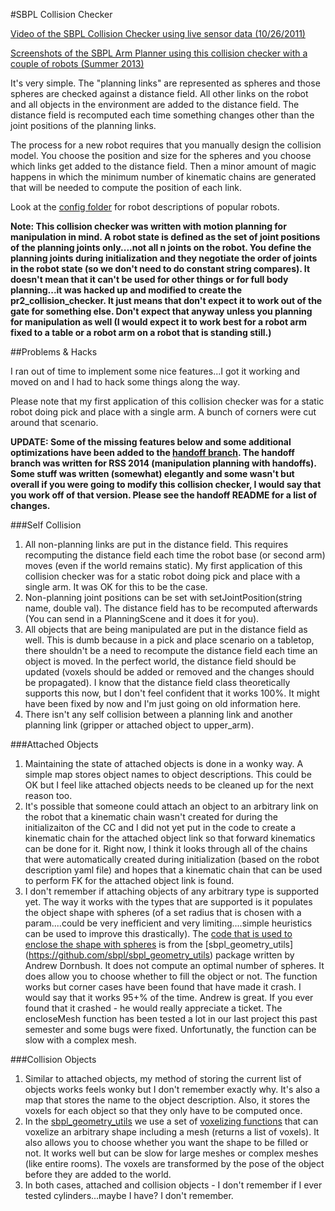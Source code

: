 #SBPL Collision Checker


[Video of the SBPL Collision Checker using live sensor data (10/26/2011)](https://plus.google.com/photos/100969532481227170819/albums/5667286486680670833?banner=pwa&authkey=CN3QnIjv0N2lwQE)

[Screenshots of the SBPL Arm Planner using this collision checker with a couple of robots (Summer 2013)](https://plus.google.com/photos/100969532481227170819/albums/5893778514702717665?banner=pwa&authkey=CIDt1pfx_73DOg)


It's very simple. The "planning links" are represented as spheres and those spheres are checked against a distance field. All other links on the robot and all objects in the environment are added to the distance field. The distance field is recomputed each time something changes other than the joint positions of the planning links.

The process for a new robot requires that you manually design the collision model. You choose the position and size for the spheres and you choose which links get added to the distance field. Then a minor amount of magic happens in which the minimum number of kinematic chains are generated that will be needed to compute the position of each link.

Look at the [config folder](https://github.com/bcohen/sbpl_manipulation/tree/master/sbpl_collision_checking/config) for robot descriptions of popular robots.

**Note: This collision checker was written with motion planning for manipulation in mind. A robot state is defined as the set of joint positions of the planning joints only....not all n joints on the robot. You define the planning joints during initialization and they negotiate the order of joints in the robot state (so we don't need to do constant string compares). It doesn't mean that it can't be used for other things or for full body planning...it was hacked up and modified to create the pr2_collision_checker. It just means that don't expect it to work out of the gate for something else. Don't expect that anyway unless you planning for manipulation as well (I would expect it to work best for a robot arm fixed to a table or a robot arm on a robot that is standing still.)**


##Problems & Hacks

I ran out of time to implement some nice features...I got it working and moved on and I had to hack some things along the way. 

Please note that my first application of this collision checker was for a static robot doing pick and place with a single arm. A bunch of corners were cut around that scenario. 

**UPDATE: Some of the missing features below and some additional optimizations have been added to the [handoff branch](https://github.com/bcohen/sbpl_manipulation/tree/handoff). The handoff branch was written for RSS 2014 (manipulation planning with handoffs). Some stuff was written (somewhat) elegantly and some wasn't but overall if you were going to modify this collision checker, I would say that you work off of that version. Please see the handoff README for a list of changes.**

###Self Collision

1. All non-planning links are put in the distance field. This requires recomputing the distance field each time the robot base (or second arm) moves (even if the world remains static). My first application of this collision checker was for a static robot doing pick and place with a single arm. It was OK for this to be the case.
2. Non-planning joint positions can be set with setJointPosition(string name, double val). The distance field has to be recomputed afterwards (You can send in a PlanningScene and it does it for you).
3. All objects that are being manipulated are put in the distance field as well. This is dumb because in a pick and place scenario on a tabletop, there shouldn't be a need to recompute the distance field each time an object is moved. In the perfect world, the distance field should be updated (voxels should be added or removed and the changes should be propagated). I know that the distance field class theoretically supports this now, but I don't feel confident that it works 100%. It might have been fixed by now and I'm just going on old information here.
4. There isn't any self collision between a planning link and another planning link (gripper or attached object to upper_arm).

###Attached Objects

1. Maintaining the state of attached objects is done in a wonky way. A simple map stores object names to object descriptions. This could be OK but I feel like attached objects needs to be cleaned up for the next reason too.
2. It's possible that someone could attach an object to an arbitrary link on the robot that a kinematic chain wasn't created for during the initializaiton of the CC and I did not yet put in the code to create a kinematic chain for the attached object link so that forward kinematics can be done for it. Right now, I think it looks through all of the chains that were automatically created during initialization (based on the robot description yaml file) and hopes that a kinematic chain that can be used to perform FK for the attached object link is found.
3. I don't remember if attaching objects of any arbitrary type is supported yet. The way it works with the types that are supported is it populates the object shape with spheres (of a set radius that is chosen with a param....could be very inefficient and very limiting....simple heuristics can be used to improve this drastically). The [code that is used to enclose the shape with spheres](https://github.com/sbpl/sbpl_geometry_utils/blob/master/include/sbpl_geometry_utils/SphereEncloser.h) is from the [sbpl_geometry_utils] (https://github.com/sbpl/sbpl_geometry_utils) package written by Andrew Dornbush. It does not compute an optimal number of spheres. It does allow you to choose whether to fill the object or not. The function works but corner cases have been found that have made it crash. I would say that it works 95+% of the time. Andrew is great. If you ever found that it crashed - he would really appreciate a ticket. The encloseMesh function has been tested a lot in our last project this past semester and some bugs were fixed. Unfortunatly, the function can be slow with a complex mesh.

###Collision Objects

1. Similar to attached objects, my method of storing the current list of objects works feels wonky but I don't remember exactly why. It's also a map that stores the name to the object description. Also, it stores the voxels for each object so that they only have to be computed once.
2. In the [sbpl_geometry_utils](https://github.com/sbpl/sbpl_geometry_utils) we use a set of [voxelizing functions](https://github.com/sbpl/sbpl_geometry_utils/blob/master/include/sbpl_geometry_utils/Voxelizer.h) that can voxelize an arbitrary shape including a mesh (returns a list of voxels). It also allows you to choose whether you want the shape to be filled or not. It works well but can be slow for large meshes or complex meshes (like entire rooms). The voxels are transformed by the pose of the object before they are added to the world.
3. In both cases, attached and collision objects - I don't remember if I ever tested cylinders...maybe I have? I don't remember.

